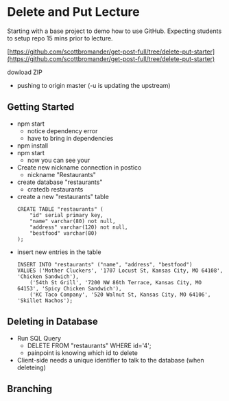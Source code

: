 # Delete and Put Lecture

Starting with a base project to demo how to use GitHub. Expecting students to setup repo 15 mins prior to lecture.

[https://github.com/scottbromander/get-post-full/tree/delete-put-starter](https://github.com/scottbromander/get-post-full/tree/delete-put-starter)

dowload ZIP

- pushing to origin master (-u is updating the upstream)

## Getting Started

- npm start
    - notice dependency error
    - have to bring in dependencies
- npm install
- npm start
    - now you can see your 
- Create new nickname connection in postico
    - nickname "Restaurants"
- create database "restaurants"
    - cratedb restaurants
- create a new "restaurants" table
    ```
    CREATE TABLE "restaurants" (
        "id" serial primary key,
        "name" varchar(80) not null,
        "address" varchar(120) not null,
        "bestfood" varchar(80) 
    );
    ```
- insert new entries in the table
    ```
    INSERT INTO "restaurants" ("name", "address", "bestfood")
    VALUES ('Mother Cluckers', '1707 Locust St, Kansas City, MO 64108', 'Chicken Sandwich'),
        ('54th St Grill', '7200 NW 86th Terrace, Kansas City, MO 64153', 'Spicy Chicken Sandwich'),
        ('KC Taco Company', '520 Walnut St, Kansas City, MO 64106', 'Skillet Nachos');
    ```

## Deleting in Database

- Run SQL Query
    - DELETE FROM "restaurants" WHERE id='4';
    - painpoint is knowing which id to delete
- Client-side needs a unique identifier to talk to the database (when deleteing)

## Branching
